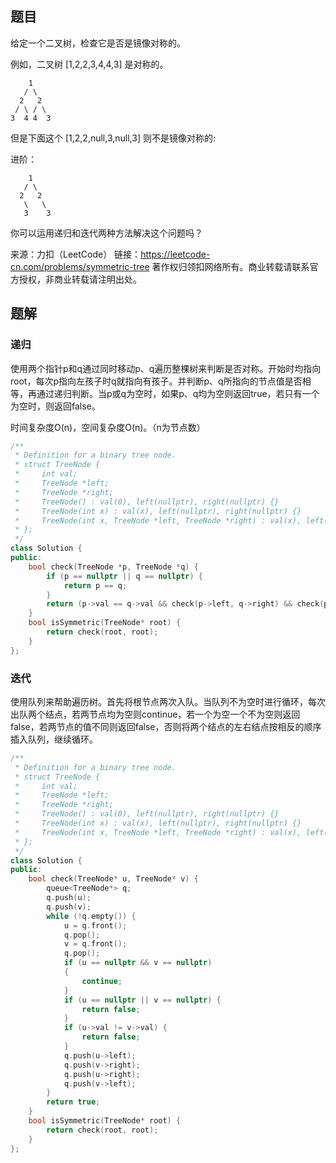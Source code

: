 ## 题目

给定一个二叉树，检查它是否是镜像对称的。

 

例如，二叉树 [1,2,2,3,4,4,3] 是对称的。

```
	1
   / \
  2   2
 / \ / \
3  4 4  3
```

但是下面这个 [1,2,2,null,3,null,3] 则不是镜像对称的:

进阶：

```
    1
   / \
  2   2
   \   \
   3    3
```

你可以运用递归和迭代两种方法解决这个问题吗？

来源：力扣（LeetCode）
链接：https://leetcode-cn.com/problems/symmetric-tree
著作权归领扣网络所有。商业转载请联系官方授权，非商业转载请注明出处。

## 题解

### 递归

使用两个指针p和q通过同时移动p、q遍历整棵树来判断是否对称。开始时均指向root，每次p指向左孩子时q就指向有孩子。并判断p、q所指向的节点值是否相等，再通过递归判断。当p或q为空时，如果p、q均为空则返回true，若只有一个为空时，则返回false。

时间复杂度O(n)，空间复杂度O(n)。（n为节点数）

```c++
/**
 * Definition for a binary tree node.
 * struct TreeNode {
 *     int val;
 *     TreeNode *left;
 *     TreeNode *right;
 *     TreeNode() : val(0), left(nullptr), right(nullptr) {}
 *     TreeNode(int x) : val(x), left(nullptr), right(nullptr) {}
 *     TreeNode(int x, TreeNode *left, TreeNode *right) : val(x), left(left), right(right) {}
 * };
 */
class Solution {
public:
    bool check(TreeNode *p, TreeNode *q) {
        if (p == nullptr || q == nullptr) {
            return p == q;
        }
        return (p->val == q->val && check(p->left, q->right) && check(p->right, q->left));
    }
    bool isSymmetric(TreeNode* root) {
        return check(root, root);
    }
};
```

### 迭代

使用队列来帮助遍历树。首先将根节点两次入队。当队列不为空时进行循环，每次出队两个结点，若两节点均为空则continue，若一个为空一个不为空则返回false，若两节点的值不同则返回false，否则将两个结点的左右结点按相反的顺序插入队列，继续循环。

```c++
/**
 * Definition for a binary tree node.
 * struct TreeNode {
 *     int val;
 *     TreeNode *left;
 *     TreeNode *right;
 *     TreeNode() : val(0), left(nullptr), right(nullptr) {}
 *     TreeNode(int x) : val(x), left(nullptr), right(nullptr) {}
 *     TreeNode(int x, TreeNode *left, TreeNode *right) : val(x), left(left), right(right) {}
 * };
 */
class Solution {
public:
    bool check(TreeNode* u, TreeNode* v) {
        queue<TreeNode*> q;
        q.push(u);
        q.push(v);
        while (!q.empty()) {
            u = q.front();
            q.pop();
            v = q.front();
            q.pop();
            if (u == nullptr && v == nullptr)
            {
                continue;
            }
            if (u == nullptr || v == nullptr) {
                return false;
            }
            if (u->val != v->val) {
                return false;
            }
            q.push(u->left);
            q.push(v->right);
            q.push(u->right);
            q.push(v->left);
        }
        return true;
    }
    bool isSymmetric(TreeNode* root) {
        return check(root, root);
    }
};
```

